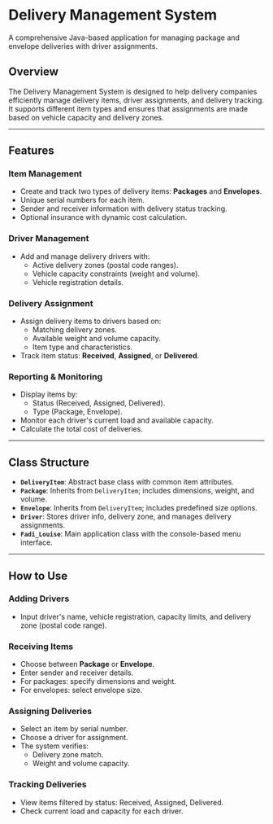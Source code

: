 # Delivery Management System

A comprehensive Java-based application for managing package and envelope deliveries with driver assignments.

## Overview

The Delivery Management System is designed to help delivery companies efficiently manage delivery items, driver assignments, and delivery tracking. It supports different item types and ensures that assignments are made based on vehicle capacity and delivery zones.

---

## Features

### Item Management
- Create and track two types of delivery items: **Packages** and **Envelopes**.
- Unique serial numbers for each item.
- Sender and receiver information with delivery status tracking.
- Optional insurance with dynamic cost calculation.

### Driver Management
- Add and manage delivery drivers with:
  - Active delivery zones (postal code ranges).
  - Vehicle capacity constraints (weight and volume).
  - Vehicle registration details.

### Delivery Assignment
- Assign delivery items to drivers based on:
  - Matching delivery zones.
  - Available weight and volume capacity.
  - Item type and characteristics.
- Track item status: **Received**, **Assigned**, or **Delivered**.

### Reporting & Monitoring
- Display items by:
  - Status (Received, Assigned, Delivered).
  - Type (Package, Envelope).
- Monitor each driver's current load and available capacity.
- Calculate the total cost of deliveries.

---

## Class Structure

- **`DeliveryItem`**: Abstract base class with common item attributes.
- **`Package`**: Inherits from `DeliveryItem`; includes dimensions, weight, and volume.
- **`Envelope`**: Inherits from `DeliveryItem`; includes predefined size options.
- **`Driver`**: Stores driver info, delivery zone, and manages delivery assignments.
- **`Fadi_Louise`**: Main application class with the console-based menu interface.

---

## How to Use

### Adding Drivers
- Input driver's name, vehicle registration, capacity limits, and delivery zone (postal code range).

### Receiving Items
- Choose between **Package** or **Envelope**.
- Enter sender and receiver details.
- For packages: specify dimensions and weight.
- For envelopes: select envelope size.

### Assigning Deliveries
- Select an item by serial number.
- Choose a driver for assignment.
- The system verifies:
  - Delivery zone match.
  - Weight and volume capacity.

### Tracking Deliveries
- View items filtered by status: Received, Assigned, Delivered.
- Check current load and capacity for each driver.

